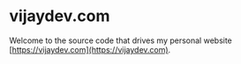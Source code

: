 # vijaydev.com
Welcome to the source code that drives my personal website [https://vijaydev.com](https://vijaydev.com).